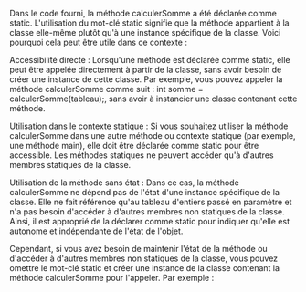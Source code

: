 Dans le code fourni, la méthode calculerSomme a été déclarée comme static. L'utilisation du mot-clé static signifie que la méthode appartient à la classe elle-même plutôt qu'à une instance spécifique de la classe. Voici pourquoi cela peut être utile dans ce contexte :

Accessibilité directe : Lorsqu'une méthode est déclarée comme static, elle peut être appelée directement à partir de la classe, sans avoir besoin de créer une instance de cette classe. Par exemple, vous pouvez appeler la méthode calculerSomme comme suit : int somme = calculerSomme(tableau);, sans avoir à instancier une classe contenant cette méthode.

Utilisation dans le contexte statique : Si vous souhaitez utiliser la méthode calculerSomme dans une autre méthode ou contexte statique (par exemple, une méthode main), elle doit être déclarée comme static pour être accessible. Les méthodes statiques ne peuvent accéder qu'à d'autres membres statiques de la classe.

Utilisation de la méthode sans état : Dans ce cas, la méthode calculerSomme ne dépend pas de l'état d'une instance spécifique de la classe. Elle ne fait référence qu'au tableau d'entiers passé en paramètre et n'a pas besoin d'accéder à d'autres membres non statiques de la classe. Ainsi, il est approprié de la déclarer comme static pour indiquer qu'elle est autonome et indépendante de l'état de l'objet.

Cependant, si vous avez besoin de maintenir l'état de la méthode ou d'accéder à d'autres membres non statiques de la classe, vous pouvez omettre le mot-clé static et créer une instance de la classe contenant la méthode calculerSomme pour l'appeler. Par exemple :